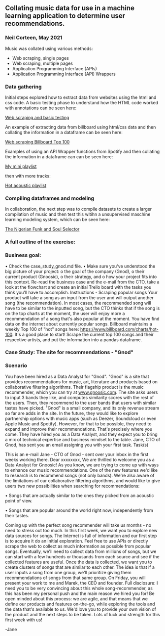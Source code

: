## Collating music data for use in a machine learning application to determine user recommendations.

### Neil Corteen, May 2021

Music was collated using various methods:
- Web scraping, single pages
- Web scraping, multiple pages
- Application Programming Interface (APIs)
- Application Programming Interface (API) Wrappers

### Data gathering  
Initial steps explored how to extract data from websites using the html and css code. A basic testing phase to understand how the HTML code worked with annotations can be seen here: 
  
[Web scraping and basic testing](./Webscraping_basic_testing_with_annotations.ipynb)

An example of extracting data from billboard using html/css data and then collating the information in a dataframe can be seen here:
  
[Web scraping Billboard Top 100](./Webscraping_Billboard_Top100.ipynb)

Examples of using an API Wrapper functions from Spotify and then collating the information in a dataframe can can be seen here:

[My mini playlist](./Wrappers_my_mini_playlist.ipynb)

then with more tracks:
   
[Hot acoustic playlist](.//Wrappers_hot_acoustic_playlist_.ipynb) 


### Compiling dataframes and modeling
In collaboration, the next step was to compile datasets to create a larger compilation of music and then test this witihn a unsupervised maschine learning modeling system, which can be seen here:

[The Nigerian Funk and Soul Selector](./The%20Nigerian%20Funk%20and%20Soul%20Groove%20Selector.ipynb)
 
   
  
### A full outline of the exercise:
  
### Business goal:
•	Check the case_study_gnod.md file.
•	Make sure you've understood the big picture of your project:
o	the goal of the company (Gnod),
o	their current product (Gnoosic),
o	their strategy, and
o	how your project fits into this context.
Re-read the business case and the e-mail from the CTO, take a look at the flowchart and create an initial Trello board with the tasks you think you'll have to accomplish.
Instructions - Scraping popular songs
Your product will take a song as an input from the user and will output another song (the recommendation). In most cases, the recommended song will have to be similar to the inputted song, but the CTO thinks that if the song is on the top charts at the moment, the user will enjoy more a recommendation of a song that's also popular at the moment.
You have find data on the internet about currently popular songs. Billboard maintains a weekly Top 100 of "hot" songs here: https://www.billboard.com/charts/hot-100.
It's a good place to start! Scrape the current top 100 songs and their respective artists, and put the information into a pandas dataframe.

### Case Study: The site for recommendations - "Gnod"
   
### Scenario
  
You have been hired as a Data Analyst for "Gnod".
"Gnod" is a site that provides recommendations for music, art, literature and products based on collaborative filtering algorithms. Their flagship product is the music recommender, which you can try at www.gnoosic.com. The site asks users to input 3 bands they like, and computes similarity scores with the rest of the users. Then, they recommend to the user bands that users with similar tastes have picked.
"Gnod" is a small company, and its only revenue stream so far are adds in the site. In the future, they would like to explore partnership options with music apps (such as Deezer, Soundcloud or even Apple Music and Spotify). However, for that to be possible, they need to expand and improve their recommendations.
That's precisely where you come. They have hired you as a Data Analyst, and they expect you to bring a mix of technical expertise and business mindset to the table.
Jane, CTO of Gnod, has sent you an email assigning you with your first task.
Task(s)
  
This is an e-mail Jane - CTO of Gnod - sent over your inbox in the first weeks working there.
Dear xxxxxxxx, We are thrilled to welcome you as a Data Analyst for Gnoosic!
As you know, we are trying to come up with ways to enhance our music recommendations. One of the new features we'd like to research is to recommend songs (not only bands). We're also aware of the limitations of our collaborative filtering algorithms, and would like to give users two new possibilities when searching for recommendations:
  
•	Songs that are actually similar to the ones they picked from an acoustic point of view.
  
•	Songs that are popular around the world right now, independently from their tastes.
  
Coming up with the perfect song recommender will take us months - no need to stress out too much. In this first week, we want you to explore new data sources for songs. The Internet is full of information and our first step is to acquire it do an initial exploration. Feel free to use APIs or directly scrape the web to collect as much information as possible from popular songs. Eventually, we'll need to collect data from millions of songs, but we can start with a few hundreds or thousands from each source and see if the collected features are useful.
Once the data is collected, we want you to create clusters of songs that are similar to each other. The idea is that if a user inputs a song from one group, we'll prioritize giving them recommendations of songs from that same group.
On Friday, you will present your work to me and Marek, the CEO and founder. Full disclosure: I need you to be very convincing about this whole song-recommender, as this has been my personal push and the main reason we hired you for!
Be open minded about this process: we are agile, and that means that we define our products and features on-the-go, while exploring the tools and the data that's available to us. We'd love you to provide your own vision of the product and the next steps to be taken.
Lots of luck and strength for this first week with us!
  
-Jane
